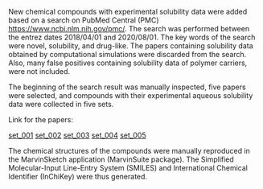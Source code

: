 
New chemical compounds with experimental solubility data were added based on a search on PubMed Central (PMC) https://www.ncbi.nlm.nih.gov/pmc/. The search was performed between the entrez dates 2018/04/01 and 2020/08/01. The key words of the search were novel, solubility, and drug-like. The papers containing solubility data obtained by computational simulations were discarded from the search. Also, many false positives containing solubility data of polymer carriers, were not included.

The beginning of the search result was manually inspected, five papers were selected, and compounds with their experimental aqueous solubility data were collected in five sets.

Link for the papers: 

[set_001](https://www.mdpi.com/1422-0067/20/6/1491)
[set_002](https://pubmed.ncbi.nlm.nih.gov/30565932/)
[set_003](https://doi.org/10.1002/cmdc.201900203)
[set_004](http://dx.doi.org/10.2147/IJN.S178416)
[set_005](https://pubmed.ncbi.nlm.nih.gov/30881619/)


The chemical structures of the compounds were manually reproduced in the MarvinSketch application (MarvinSuite package). The Simplified Molecular-Input Line-Entry System (SMILES) and International Chemical Identifier (InChiKey) were thus generated.

